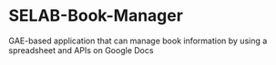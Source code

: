 SELAB-Book-Manager
==================

GAE-based application that can manage book information by using  a spreadsheet and APIs on Google Docs